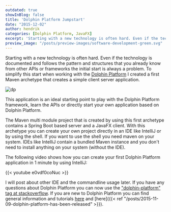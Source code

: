 ```yaml
---
outdated: true
showInBlog: false
title: 'Dolphin Platform Jumpstart'
date: "2015-12-02"
author: hendrik
categories: [Dolphin Platform, JavaFX]
excerpt: 'Starting with a new technology is often hard. Even if the technology is documented and follows the pattern and structures that you already know from other APIs or frameworks the initial start is always a problem. For Dolphin Platform we created a jumpstart project that will help you to get into the framework and create awesome applications based on it.'
preview_image: "/posts/preview-images/software-development-green.svg"
---
```

Starting with a new technology is often hard. Even if the technology is documented and follows the pattern and structures that you already know from other APIs or frameworks the initial start is always a problem. To simplify this start when working with the [Dolphin Platform](http://www.dolphin-platform.io) I created a first Maven archetype that creates a simple client server application.

![dp](/posts/guigarage-legacy/dp-1024x255.png)

This application is an ideal starting point to play with the Dolphin Platform framework, learn the APIs or directly start your own application based on Dolphin Platform.

The Maven multi module project that is created by using this first archetype contains a Spring Boot based server and a JavaFX client. With this archetype you can create your own project directly in an IDE like IntelliJ or by using the shell. If you want to use the shell you need maven on your system. IDEs like IntelliJ contain a bundled Maven instance and you don't need to install anything on your system (without the IDE).

The following video shows how you can create your first Dolphin Platform application in 1 minute by using IntelliJ:

{{< youtube e0vdf0coNuc >}}

I will post about other IDE and the commandline usage later. If you have any questions about Dolphin Platform you can now use the ["dolphin-platform" tag at stackoverflow](http://stackoverflow.com/questions/tagged/dolphin-platform). If you are new to Dolphin Platform you can find general information and tutorials [here](http://www.dolphin-platform.io) and [here]({{< ref "/posts/2015-11-09-dolphin-platform-has-been-released" >}}).
